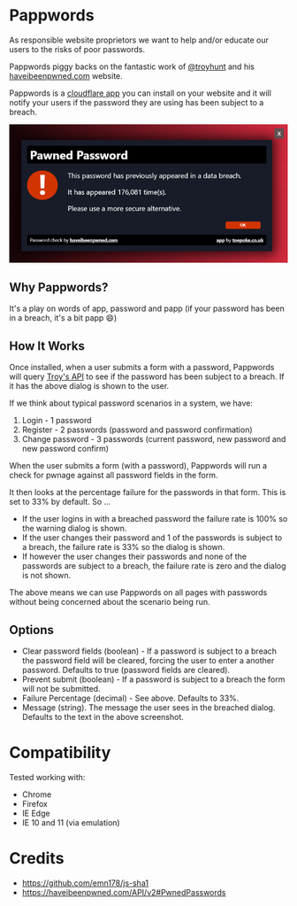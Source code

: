 
# Pappwords

As responsible website proprietors we want to help and/or educate our users to the risks of poor passwords.

Pappwords piggy backs on the fantastic work of [@troyhunt](https://twitter.com/troyhunt) and his [haveibeenpwned.com](https://haveibeenpwned.com/) website.

Pappwords is a [cloudflare app](https://blog.cloudflare.com/cloudflare-apps-2/) you can install on your website and it will notify your users if the password they are using has been subject to a breach.

![Screenshot of Pappwords telling a user the password they used has been involved in a breach.](./screenshot.png "Screenshot")

## Why Pappwords?

It's a play on words of app, password and papp (if your password has been in a breach, it's a bit papp :smile:)

## How It Works

Once installed, when a user submits a form with a password, Pappwords will query [Troy's API](https://haveibeenpwned.com/API/v2#PwnedPasswords) to see if the password has been subject to a breach.  If it has the above dialog is shown to the user.

If we think about typical password scenarios in a system, we have:

1. Login - 1 password
2. Register - 2 passwords (password and password confirmation)
3. Change password - 3 passwords (current password, new password and new password confirm)

When the user submits a form (with a password), Pappwords will run a check for pwnage against all password fields in the form.

It then looks at the percentage failure for the passwords in that form.  This is set to 33% by default.  So ...

- If the user logins in with a breached password the failure rate is 100% so the warning dialog is shown.
- If the user changes their password and 1 of the passwords is subject to a breach, the failure rate is 33% so the dialog is shown.
- If however the user changes their passwords and none of the passwords are subject to a breach, the failure rate is zero and the dialog is not shown.

The above means we can use Pappwords on all pages with passwords without being concerned about the scenario being run.

## Options

- Clear password fields (boolean) - If a password is subject to a breach the password field will be cleared, forcing the user to enter a another password.  Defaults to true (password fields are cleared).
- Prevent submit (boolean) - If a password is subject to a breach the form will not be submitted.
- Failure Percentage (decimal) - See above.  Defaults to 33%.
- Message (string).  The message the user sees in the breached dialog.  Defaults to the text in the above screenshot.

# Compatibility

Tested working with:

* Chrome
* Firefox
* IE Edge
* IE 10 and 11 (via emulation)

# Credits

* https://github.com/emn178/js-sha1
* https://haveibeenpwned.com/API/v2#PwnedPasswords


